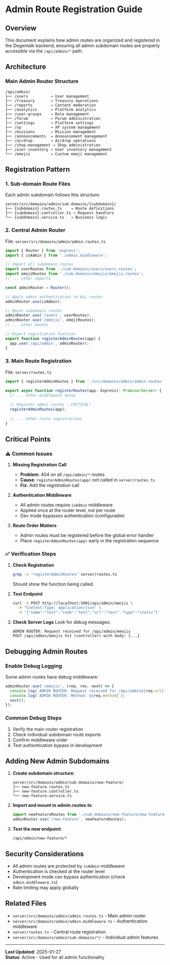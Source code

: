 # Admin Route Registration Guide

## Overview

This document explains how admin routes are organized and registered in the Degentalk backend, ensuring all admin subdomain routes are properly accessible via the `/api/admin/*` path.

## Architecture

### Main Admin Router Structure

```
/api/admin/
├── /users          → User management
├── /treasury       → Treasury operations
├── /reports        → Content moderation
├── /analytics      → Platform analytics
├── /user-groups    → Role management
├── /forum          → Forum administration
├── /settings       → Platform settings
├── /xp             → XP system management
├── /missions       → Mission management
├── /announcements  → Announcement management
├── /airdrop        → Airdrop operations
├── /shop-management → Shop administration
├── /user-inventory → User inventory management
└── /emojis         → Custom emoji management
```

## Registration Pattern

### 1. Sub-domain Route Files

Each admin subdomain follows this structure:

```
server/src/domains/admin/sub-domains/{subdomain}/
├── {subdomain}.routes.ts    → Route definitions
├── {subdomain}.controller.ts → Request handlers
└── {subdomain}.service.ts   → Business logic
```

### 2. Central Admin Router

File: `server/src/domains/admin/admin.routes.ts`

```typescript
import { Router } from 'express';
import { isAdmin } from './admin.middleware';

// Import all subdomain routes
import userRoutes from './sub-domains/users/users.routes';
import emojiRoutes from './sub-domains/emojis/emojis.routes';
// ... other imports

const adminRouter = Router();

// Apply admin authentication to ALL routes
adminRouter.use(isAdmin);

// Mount subdomain routes
adminRouter.use('/users', userRoutes);
adminRouter.use('/emojis', emojiRoutes);
// ... other mounts

// Export registration function
export function registerAdminRoutes(app) {
  app.use('/api/admin', adminRouter);
}
```

### 3. Main Route Registration

File: `server/routes.ts`

```typescript
import { registerAdminRoutes } from './src/domains/admin/admin.routes';

export async function registerRoutes(app: Express): Promise<Server> {
  // ... other middleware setup
  
  // Register admin routes - CRITICAL!
  registerAdminRoutes(app);
  
  // ... other route registrations
}
```

## Critical Points

### ⚠️ Common Issues

1. **Missing Registration Call**
   - **Problem**: 404 on all `/api/admin/*` routes
   - **Cause**: `registerAdminRoutes(app)` not called in `server/routes.ts`
   - **Fix**: Add the registration call

2. **Authentication Middleware**
   - All admin routes require `isAdmin` middleware
   - Applied once at the router level, not per route
   - Dev mode bypasses authentication (configurable)

3. **Route Order Matters**
   - Admin routes must be registered before the global error handler
   - Place `registerAdminRoutes(app)` early in the registration sequence

### ✅ Verification Steps

1. **Check Registration**

   ```bash
   grep -n "registerAdminRoutes" server/routes.ts
   ```

   Should show the function being called.

2. **Test Endpoint**

   ```bash
   curl -X POST http://localhost:5001/api/admin/emojis \
     -H "Content-Type: application/json" \
     -d '{"name":"test","code":"test","url":"test","type":"static"}'
   ```

3. **Check Server Logs**
   Look for debug messages:

   ```
   ADMIN ROUTER: Request received for /api/admin/emojis
   POST /api/admin/emojis hit (controller) with body: {...}
   ```

## Debugging Admin Routes

### Enable Debug Logging

Some admin routes have debug middleware:

```typescript
adminRouter.use('/emojis', (req, res, next) => {
  console.log(`ADMIN ROUTER: Request received for /api/admin${req.url}`);
  console.log(`ADMIN ROUTER: Method: ${req.method}`);
  next();
});
```

### Common Debug Steps

1. Verify the main router registration
2. Check individual subdomain route exports
3. Confirm middleware order
4. Test authentication bypass in development

## Adding New Admin Subdomains

1. **Create subdomain structure**:

   ```
   server/src/domains/admin/sub-domains/new-feature/
   ├── new-feature.routes.ts
   ├── new-feature.controller.ts
   └── new-feature.service.ts
   ```

2. **Import and mount in admin.routes.ts**:

   ```typescript
   import newFeatureRoutes from './sub-domains/new-feature/new-feature.routes';
   adminRouter.use('/new-feature', newFeatureRoutes);
   ```

3. **Test the new endpoint**:

   ```
   /api/admin/new-feature/*
   ```

## Security Considerations

- All admin routes are protected by `isAdmin` middleware
- Authentication is checked at the router level
- Development mode can bypass authentication (check `admin.middleware.ts`)
- Rate limiting may apply globally

## Related Files

- `server/src/domains/admin/admin.routes.ts` - Main admin router
- `server/src/domains/admin/admin.middleware.ts` - Authentication middleware
- `server/routes.ts` - Central route registration
- `server/src/domains/admin/sub-domains/*/` - Individual admin features

---

**Last Updated**: 2025-01-27  
**Status**: Active - Used for all admin functionality
